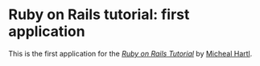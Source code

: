 # Ruby on Rails tutorial: first application

This is the first application for the [*Ruby on Rails Tutorial*](http://railstutorial.org/) by [Micheal Hartl](http://michealhartl.com).
